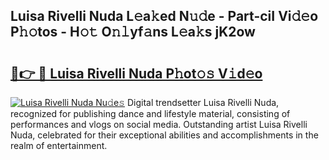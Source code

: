 ## Luisa Rivelli Nuda L𝚎a𝚔ed N𝚞𝚍e - Part-ciI Vi𝚍𝚎o P𝚑𝚘tos - H𝚘𝚝 O𝚗𝚕yf𝚊ns L𝚎a𝚔s jK2ow

# <h2><a href="http://kf0hza.oniu.top/?m=Luisa+Rivelli+Nuda">🔗👉 🔴 Luisa Rivelli Nuda P𝚑ot𝚘𝚜 V𝚒d𝚎o</a></h2>

[![Luisa Rivelli Nuda Nu𝚍e𝚜](https://i.imgur.com/0qMVB7G.gif)](http://kf0hza.oniu.top/?m=Luisa+Rivelli+Nuda)
Digital trendsetter Luisa Rivelli Nuda, recognized for publishing dance and lifestyle material, consisting of performances and vlogs on social media. Outstanding artist Luisa Rivelli Nuda, celebrated for their exceptional abilities and accomplishments in the realm of entertainment.  
